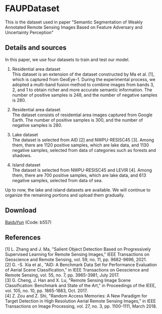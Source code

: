 # FAUPDataset

This is the dataset used in paper "Semantic Segmentation of Weakly Annotated Remote Sensing Images Based on Feature Adversary and Uncertainty Perception"

## Details and sources

In this paper, we use four datasets to train and test our model. 

1. Residential area dataset  
This dataset is an extension of the dataset constructed by Ma et al. [1], which is captured from GeoEye-1. During the experimental process, we adopted a multi-band fusion method to combine images from bands 3, 2, and 1 to obtain richer and more accurate semantic information. The number of positive samples is 248, and the number of negative samples is 280.

2. Residential area dataset  
The dataset consists of residential area images captured from Google Earth. The number of positive samples is 300, and the number of negative samples is 280.

3. Lake dataset  
The dataset is selected from AID [2] and NWPU-RESISC45 [3]. Among them, there are 1120 positive samples, which are lake data, and 1130 negative samples, selected from data of categories such as forests and shadows.

4. Island dataset  
The dataset is selected from NWPU-RESISC45 and LEVIR [4]. Among them, there are 700 positive samples, which are lake data, and 613 negative samples, selected from data of sea.

Up to now, the lake and island datasets are available. We will continue to organize the remaining portions and upload them gradually.

## Download

[BaiduYun](https://pan.baidu.com/s/1gTdkkOA6-oNvHKj7ZV2DxA) (Code: b557)

## References

[1] L. Zhang and J. Ma, "Salient Object Detection Based on Progressively Supervised Learning for Remote Sensing Images," IEEE Transactions on Geoscience and Remote Sensing, vol. 59, no. 11, pp. 9682-9696, 2021.  
[2] G. -S. Xia et al., "AID: A Benchmark Data Set for Performance Evaluation of Aerial Scene Classification," in IEEE Transactions on Geoscience and Remote Sensing, vol. 55, no. 7, pp. 3965-3981, July 2017.  
[3] G. Cheng, J. Han and X. Lu, "Remote Sensing Image Scene Classification: Benchmark and State of the Art," in Proceedings of the IEEE, vol. 105, no. 10, pp. 1865-1883, Oct. 2017.  
[4] Z. Zou and Z. Shi, "Random Access Memories: A New Paradigm for Target Detection in High Resolution Aerial Remote Sensing Images," in IEEE Transactions on Image Processing, vol. 27, no. 3, pp. 1100-1111, March 2018.

